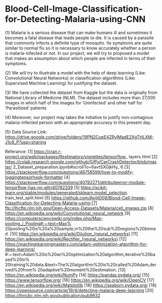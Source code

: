 # Blood-Cell-Image-Classification-for-Detecting-Malaria-using-CNN
  
  (1) Malaria is a serious disease that can make humans ill and sometimes it becomes a fatal disease that leads people to die. 
It is caused by a parasite that commonly infects a definite type of mosquito. 
Its symptoms are quite similar to normal flu so it is necessary to know accurately whether a person is malaria-infected or not. 
In our project, we will try to proposed a model that makes an assumption about which people are infected in terms of their symptoms.  

  (2) We will try to illustrate a model with the help of deep learning (Like: Convolutional Neural Networks) or classification algorithms 
(Like: Supervised Machine Learning) for justifying the dataset. 

  (3) We have collected the dataset from Kaggle but the data is originally from National Library of Medicine (NLM). 
 The dataset includes more than 27,000 images in which half of the images for ‘Uninfected’ and other half for ‘Parasitized’ patients  
 
  (4) Moreover, our project may takes the initiative to justify non-contagious malaria-infected person with an appropriate accuracy in this present day.
  
  (5) Data Source Link: https://drive.google.com/drive/folders/19PN2CueE4ZRylMadE2XgTHLXM-J1c8_P?usp=sharing
  
  Referance: [1] https://cran.r-project.org/web/packages/tfestimators/vignettes/tensorflow_
layers.html
[2] https://colab.research.google.com/github/Giffy/CarCrashDetector/blob/master/
2_Dataset_preparation.ipynb#scrollTo=6avtSXGjkHy_
6
[3] https://stackoverflow.com/questions/48756599/how-to-modify-loggingtensorhook-formatter
[4] https://stackoverflow.com/questions/40782271/attributeerror-module-tensorflow-has-no-attri40782339
[5] https://scikit-learn.org/stable/modules/generated/sklearn.model_selection.
train_test_split.html
[6] https://github.com/Avijit009/Blood-Cell-Image-Classification-for-Detecting-Malaria-using-[7] ftp://lhcftp.nlm.nih.gov/Open-Access-Datasets/Malaria/cell_images.zip
[8] https://en.wikipedia.org/wiki/Convolutional_neural_network
[9] https://computersciencewiki.org/index.php/Max-pooling_/_Pooling#:~:text=Max%
20pooling%20is%20a%20sample,in%20the%20sub%2Dregions%20binned.
[10] https://en.wikipedia.org/wiki/Dilution_(neural_networks)
[11] https://en.wikipedia.org/wiki/Rectifier_(neural_networks)
[12] https://machinelearningmastery.com/adam-optimization-algorithm-for-deep-learning/
#:~:text=Adam%20is%20an%20optimization%20algorithm,iterative%20based%20in%
20training%20data.&text=The%20algorithm%20is%20called%20Adam,derived%20from%
20adaptive%20moment%20estimation.
[13] https://en.wikipedia.org/wiki/NumPy
[14] https://pandas.pydata.org/
[15] https://www.tensorflow.org/
[16] https://en.wikipedia.org/wiki/OpenCV
[17] https://en.wikipedia.org/wiki/Matplotlib
[18] https://seaborn.pydata.org/
[19] https://opensource.com/article/19/4/detecting-malaria-deep-learning
[20] https://lhncbc.nlm.nih.gov/publication/pub9932
